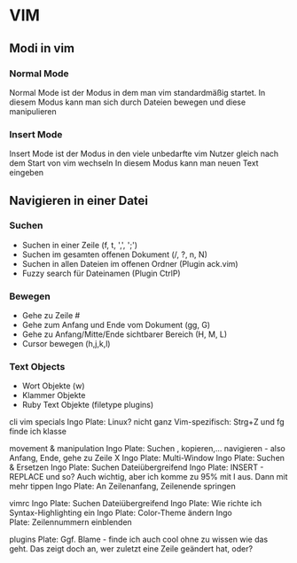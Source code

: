 VIM
============================

Modi in vim
-----------

### Normal Mode

Normal Mode ist der Modus in dem man vim standardmäßig startet.
In diesem Modus kann man sich durch Dateien bewegen und diese manipulieren

### Insert Mode

Insert Mode ist der Modus in den viele unbedarfte vim Nutzer gleich nach dem Start von vim wechseln
In diesem Modus kann man neuen Text eingeben

Navigieren in einer Datei
-------------------------

### Suchen

+ Suchen in einer Zeile (f, t, ',', ';')
+ Suchen im gesamten offenen Dokument (/, ?, n, N)
+ Suchen in allen Dateien im offenen Ordner (Plugin ack.vim)
+ Fuzzy search für Dateinamen (Plugin CtrlP)

### Bewegen
+ Gehe zu Zeile #
+ Gehe zum Anfang und Ende vom Dokument (gg, G)
+ Gehe zu Anfang/Mitte/Ende sichtbarer Bereich (H, M, L)
+ Cursor bewegen (h,j,k,l)

### Text Objects

+ Wort Objekte (w)
+ Klammer Objekte
+ Ruby Text Objekte (filetype plugins)

cli vim specials
Ingo Plate: Linux? nicht ganz Vim-spezifisch: Strg+Z und fg finde ich klasse

movement & manipulation
Ingo Plate: Suchen , kopieren,... navigieren - also Anfang, Ende, gehe zu Zeile X
Ingo Plate: Multi-Window
Ingo Plate: Suchen & Ersetzen
Ingo Plate: Suchen Dateiübergreifend
Ingo Plate: INSERT - REPLACE und so? Auch wichtig,  aber ich komme zu 95% mit I aus. Dann mit mehr tippen
Ingo Plate: An Zeilenanfang, Zeilenende springen

vimrc
Ingo Plate: Suchen Dateiübergreifend
Ingo Plate: Wie richte ich Syntax-Highlighting ein
Ingo Plate: Color-Theme ändern
Ingo Plate: Zeilennummern einblenden

plugins
Plate: Ggf. Blame - finde ich auch cool ohne zu wissen wie das geht. Das zeigt doch an, wer zuletzt eine Zeile geändert hat, oder?
